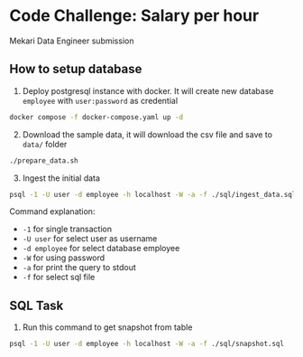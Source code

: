 # Code Challenge: Salary per hour

Mekari Data Engineer submission

## How to setup database
1. Deploy postgresql instance with docker. It will create new database `employee` with `user:password` as credential
```sh
docker compose -f docker-compose.yaml up -d
```
2. Download the sample data, it will download the csv file and save to `data/` folder
```sh
./prepare_data.sh
```
3. Ingest the initial data
```sh
psql -1 -U user -d employee -h localhost -W -a -f ./sql/ingest_data.sql
```
Command explanation:
- `-1` for single transaction
- `-U user` for select user as username
- `-d employee` for select database employee
- `-W` for using password
- `-a` for print the query to stdout
- `-f` for select sql file

## SQL Task
1. Run this command to get snapshot from table
```sh
psql -1 -U user -d employee -h localhost -W -a -f ./sql/snapshot.sql
```